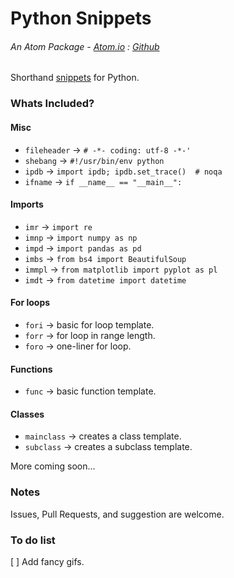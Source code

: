 # Python Snippets

###### An Atom Package - [Atom.io](https://atom.io/packages/awesome-python-snippets) : [Github](https://github.com/draperjames/awesome-python-snippets)

Shorthand [snippets](https://atom.io/packages/snippets) for Python.  

### Whats Included?

#### Misc
* `fileheader` -> `# -*- coding: utf-8 -*-'`
* `shebang` -> `#!/usr/bin/env python`
* `ipdb` -> `import ipdb; ipdb.set_trace()  # noqa`
* `ifname` -> `if __name__ == "__main__":`

#### Imports
* `imr` -> `import re`
* `imnp` -> `import numpy as np`
* `impd` -> `import pandas as pd`
* `imbs` -> `from bs4 import BeautifulSoup`
* `immpl` -> `from matplotlib import pyplot as pl`
* `imdt` -> `from datetime import datetime`

#### For loops

* `fori` -> basic for loop template.
* `forr` -> for loop in range length.
* `foro` -> one-liner for loop.

#### Functions

* `func` -> basic function template.

#### Classes
* `mainclass` -> creates a class template.
* `subclass` -> creates a subclass template.

More coming soon...

### Notes
Issues, Pull Requests, and suggestion are welcome.

### To do list

[ ] Add fancy gifs.
